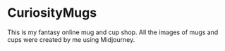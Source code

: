 # CuriosityMugs

This is my fantasy online mug and cup shop.
All the images of mugs and cups were created by me using Midjourney. 

